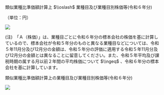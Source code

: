 類似業種比準価額計算上 $\\oslash$ 業種目及び業種目別株価等(令和６年分)

（単位：円）

![](https://www.nta.go.jp/tmp/9b526eda-96f4-4447-ac7b-7493d20bb94f/images/8d88b24f64af674e3b5a65fb7663140d6e4920499d5ac9d4d2ead6770154a679.jpg)

(注)　「Ａ（株価）」は、業種目ごとに令和６年分の標本会社の株価を基に計算しているので、標本会社が令和５年分のものと異なる業種目などについては、令和５年11月分及び12月分の金額は、令和５年分の評価に適用する令和５年11月分及び12月分の金額とは異なることに留意してください。また、令和５年平均及び課税時期の属する月以前２年間の平均株価について $\\ngeq$ 、令和６年分の標本会社を基に計算しています。

類似業種比準価額計算上の業種目及び業種目別株価等(令和６年分)

![](https://www.nta.go.jp/tmp/9b526eda-96f4-4447-ac7b-7493d20bb94f/images/8b41fb16abaf91263783d6e5016a5831f7ecd0fe0a820ced093290f755203265.jpg)